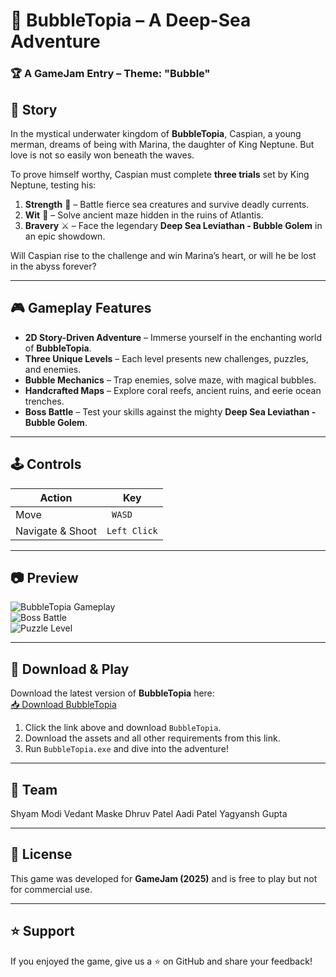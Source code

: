 # 🌊 BubbleTopia – A Deep-Sea Adventure  

### 🏆 A GameJam Entry – Theme: "Bubble"  

## 📖 Story  
In the mystical underwater kingdom of **BubbleTopia**, Caspian, a young merman, dreams of being with Marina, the daughter of King Neptune. But love is not so easily won beneath the waves.  

To prove himself worthy, Caspian must complete **three trials** set by King Neptune, testing his:  
1. **Strength** 💪 – Battle fierce sea creatures and survive deadly currents.  
2. **Wit** 🧠 – Solve ancient maze hidden in the ruins of Atlantis.  
3. **Bravery** ⚔️ – Face the legendary **Deep Sea Leviathan - Bubble Golem** in an epic showdown.  

Will Caspian rise to the challenge and win Marina’s heart, or will he be lost in the abyss forever?  

---

## 🎮 Gameplay Features  
- **2D Story-Driven Adventure** – Immerse yourself in the enchanting world of **BubbleTopia**.  
- **Three Unique Levels** – Each level presents new challenges, puzzles, and enemies.  
- **Bubble Mechanics** – Trap enemies, solve maze, with magical bubbles.  
- **Handcrafted Maps** – Explore coral reefs, ancient ruins, and eerie ocean trenches.  
- **Boss Battle** – Test your skills against the mighty **Deep Sea Leviathan - Bubble Golem**.  

---

## 🕹️ Controls  
| Action | Key |  
|--------|----|  
| Move | ` WASD` |    
| Navigate & Shoot | `Left Click` |   

---

## 📷 Preview

![BubbleTopia Gameplay]([./images/gameplay1.png](https://github.com/Vedant00Maske/BubbleTopia/blob/main/Screenshot%202025-01-30%20165847.png?raw=true))  
![Boss Battle](./images/bossfight.png)  
![Puzzle Level]([./images/puzzlelevel.png](https://github.com/Vedant00Maske/BubbleTopia/blob/main/Screenshot%202025-01-30%20170031.png?raw=true))  

---

## 🔽 Download & Play  
Download the latest version of **BubbleTopia** here:  
[📥 Download BubbleTopia](https://drive.google.com/drive/folders/1jXLKV-2umeGUF8Tb6bTixkFraFfHQTel?usp=sharing)  

1. Click the link above and download `BubbleTopia`.
2. Download the assets and all other requirements from this link.  
3. Run `BubbleTopia.exe` and dive into the adventure!  

---

## 🚀 Team  
Shyam Modi
Vedant Maske
Dhruv Patel
Aadi Patel
Yagyansh Gupta

---

## 📜 License  
This game was developed for **GameJam (2025)** and is free to play but not for commercial use.  

---

## ⭐ Support  
If you enjoyed the game, give us a ⭐ on GitHub and share your feedback!  
